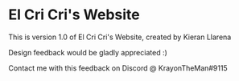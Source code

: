 # El Cri Cri's Website

This is version 1.0 of El Cri Cri's Website, created by Kieran Llarena

Design feedback would be gladly appreciated :)

Contact me with this feedback on Discord @ KrayonTheMan#9115
